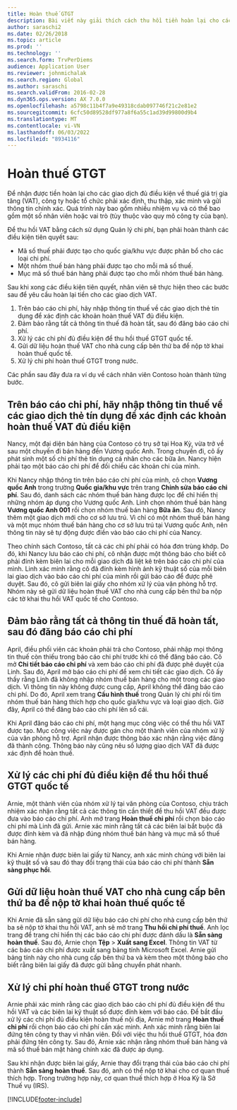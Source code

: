 ```yaml
---
title: Hoàn thuế GTGT
description: Bài viết này giải thích cách thu hồi tiền hoàn lại cho các giao dịch thuế giá trị gia tăng (VAT).
author: saraschi2
ms.date: 02/26/2018
ms.topic: article
ms.prod: ''
ms.technology: ''
ms.search.form: TrvPerDiems
audience: Application User
ms.reviewer: johnmichalak
ms.search.region: Global
ms.author: saraschi
ms.search.validFrom: 2016-02-28
ms.dyn365.ops.version: AX 7.0.0
ms.openlocfilehash: a5798c11b4f7a9e49318cdab097746f21c2e81e2
ms.sourcegitcommit: 6cfc50d89528df977a8f6a55c1ad39d99800d9b4
ms.translationtype: MT
ms.contentlocale: vi-VN
ms.lasthandoff: 06/03/2022
ms.locfileid: "8934116"
---
```

# <a name="vat-recovery"></a>Hoàn thuế GTGT 

Để nhận được tiền hoàn lại cho các giao dịch đủ điều kiện về thuế giá trị gia tăng (VAT), công ty hoặc tổ chức phải xác định, thu thập, xác minh và gửi thông tin chính xác. Quá trình này bao gồm nhiều nhiệm vụ và có thể bao gồm một số nhân viên hoặc vai trò (tùy thuộc vào quy mô công ty của bạn).

Để thu hồi VAT bằng cách sử dụng Quản lý chi phí, bạn phải hoàn thành các điều kiện tiên quyết sau:

- Mã số thuế phải được tạo cho quốc gia/khu vực được phân bổ cho các loại chi phí.
- Một nhóm thuế bán hàng phải được tạo cho mỗi mã số thuế.
- Mục mã số thuế bán hàng phải được tạo cho mỗi nhóm thuế bán hàng.

Sau khi xong các điều kiện tiên quyết, nhân viên sẽ thực hiện theo các bước sau để yêu cầu hoàn lại tiền cho các giao dịch VAT.

1. Trên báo cáo chi phí, hãy nhập thông tin thuế về các giao dịch thẻ tín dụng để xác định các khoản hoàn thuế VAT đủ điều kiện.
2. Đảm bảo rằng tất cả thông tin thuế đã hoàn tất, sau đó đăng báo cáo chi phí.
3. Xử lý các chi phí đủ điều kiện để thu hồi thuế GTGT quốc tế.
4. Gửi dữ liệu hoàn thuế VAT cho nhà cung cấp bên thứ ba để nộp tờ khai hoàn thuế quốc tế.
5. Xử lý chi phí hoàn thuế GTGT trong nước.

Các phần sau đây đưa ra ví dụ về cách nhân viên Contoso hoàn thành từng bước.

## <a name="on-an-expense-report-enter-tax-information-about-credit-card-transactions-to-identify-eligible-vat-refunds"></a>Trên báo cáo chi phí, hãy nhập thông tin thuế về các giao dịch thẻ tín dụng để xác định các khoản hoàn thuế VAT đủ điều kiện

Nancy, một đại diện bán hàng của Contoso có trụ sở tại Hoa Kỳ, vừa trở về sau một chuyến đi bán hàng đến Vương quốc Anh. Trong chuyến đi, cô ấy phát sinh một số chi phí thẻ tín dụng cá nhân cho các bữa ăn. Nancy hiện phải tạo một báo cáo chi phí để đối chiếu các khoản chi của mình.

Khi Nancy nhập thông tin trên báo cáo chi phí của mình, cô chọn **Vương quốc Anh** trong trường **Quốc gia/khu vực** trên trang **Chỉnh sửa báo cáo chi phí**. Sau đó, danh sách các nhóm thuế bán hàng được lọc để chỉ hiển thị những nhóm áp dụng cho Vương quốc Anh. Linh chọn nhóm thuế bán hàng **Vương quốc Anh 001** rồi chọn nhóm thuế bán hàng **Bữa ăn**. Sau đó, Nancy thêm một giao dịch mới cho cơ sở lưu trú. Vì chỉ có một nhóm thuế bán hàng và một mục nhóm thuế bán hàng cho cơ sở lưu trú tại Vương quốc Anh, nên thông tin này sẽ tự động được điền vào báo cáo chi phí của Nancy.

Theo chính sách Contoso, tất cả các chi phí phải có hóa đơn trùng khớp. Do đó, khi Nancy lưu báo cáo chi phí, cô nhận được một thông báo cho biết cô phải đính kèm biên lai cho mỗi giao dịch đã liệt kê trên báo cáo chi phí của mình. Linh xác minh rằng cô đã đính kèm hình ảnh kỹ thuật số của mỗi biên lai giao dịch vào báo cáo chi phí của mình rồi gửi báo cáo để được phê duyệt. Sau đó, cô gửi biên lai giấy cho nhóm xử lý của văn phòng hỗ trợ. Nhóm này sẽ gửi dữ liệu hoàn thuế VAT cho nhà cung cấp bên thứ ba nộp các tờ khai thu hồi VAT quốc tế cho Contoso.

## <a name="make-sure-that-all-tax-information-is-complete-and-then-post-the-expense-report"></a>Đảm bảo rằng tất cả thông tin thuế đã hoàn tất, sau đó đăng báo cáo chi phí

April, điều phối viên các khoản phải trả cho Contoso, phải nhập mọi thông tin thuế còn thiếu trong báo cáo chi phí trước khi có thể đăng báo cáo. Cô mở **Chi tiết báo cáo chi phí** và xem báo cáo chi phí đã được phê duyệt của Linh. Sau đó, April mở báo cáo chi phí để xem chi tiết các giao dịch. Cô ấy thấy rằng Linh đã không nhập nhóm thuế bán hàng cho một trong các giao dịch. Vì thông tin này không được cung cấp, April không thể đăng báo cáo chi phí. Do đó, April xem trang **Cấu hình thuế** trong Quản lý chi phí rồi tìm nhóm thuế bán hàng thích hợp cho quốc gia/khu vực và loại giao dịch. Giờ đây, April có thể đăng báo cáo chi phí lên sổ cái.

Khi April đăng báo cáo chi phí, một hạng mục công việc có thể thu hồi VAT được tạo. Mục công việc này được gán cho một thành viên của nhóm xử lý của văn phòng hỗ trợ. April nhận được thông báo xác nhận rằng việc đăng đã thành công. Thông báo này cũng nêu số lượng giao dịch VAT đã được xác định để hoàn thuế.

## <a name="process-expenses-that-are-eligible-for-international-vat-recovery"></a>Xử lý các chi phí đủ điều kiện để thu hồi thuế GTGT quốc tế

Arnie, một thành viên của nhóm xử lý tại văn phòng của Contoso, chịu trách nhiệm xác nhận rằng tất cả các thông tin cần thiết để thu hồi VAT đều được đưa vào báo cáo chi phí. Anh mở trang **Hoàn thuế chi phí** rồi chọn báo cáo chi phí mà Linh đã gửi. Arnie xác minh rằng tất cả các biên lai bắt buộc đã được đính kèm và đã nhập đúng nhóm thuế bán hàng và mục mã số thuế bán hàng.

Khi Arnie nhận được biên lai giấy từ Nancy, anh xác minh chúng với biên lai kỹ thuật số và sau đó thay đổi trạng thái của báo cáo chi phí thành **Sẵn sàng phục hồi**.

## <a name="send-vat-recovery-data-to-the-third-party-vendor-to-file-international-recovery-returns"></a>Gửi dữ liệu hoàn thuế VAT cho nhà cung cấp bên thứ ba để nộp tờ khai hoàn thuế quốc tế

Khi Arnie đã sẵn sàng gửi dữ liệu báo cáo chi phí cho nhà cung cấp bên thứ ba sẽ nộp tờ khai thu hồi VAT, anh sẽ mở trang **Thu hồi chi phí thuế**. Anh lọc trang để trang chỉ hiển thị các báo cáo chi phí được đánh dấu là **Sẵn sàng hoàn thuế**. Sau đó, Arnie chọn **Tệp** &gt; **Xuất sang Excel**. Thông tin VAT từ các báo cáo chi phí được xuất sang bảng tính Microsoft Excel. Arnie gửi bảng tính này cho nhà cung cấp bên thứ ba và kèm theo một thông báo cho biết rằng biên lai giấy đã được gửi bằng chuyển phát nhanh.

## <a name="process-expenses-for-domestic-vat-recovery"></a>Xử lý chi phí hoàn thuế GTGT trong nước

Arnie phải xác minh rằng các giao dịch báo cáo chi phí đủ điều kiện để thu hồi VAT và các biên lai kỹ thuật số được đính kèm với báo cáo. Để bắt đầu xử lý các chi phí đủ điều kiện hoàn thuế nội địa, Arnie mở trang **Hoàn thuế chi phí** rồi chọn báo cáo chi phí cần xác minh. Anh xác minh rằng biên lai đứng tên công ty thay vì nhân viên. Đối với việc thu hồi thuế GTGT, hóa đơn phải đứng tên công ty. Sau đó, Arnie xác nhận rằng nhóm thuế bán hàng và mã số thuế bán mặt hàng chính xác đã được áp dụng.

Sau khi nhận được biên lai giấy, Arnie thay đổi trạng thái của báo cáo chi phí thành **Sẵn sàng hoàn thuế**. Sau đó, anh có thể nộp tờ khai cho cơ quan thuế thích hợp. Trong trường hợp này, cơ quan thuế thích hợp ở Hoa Kỳ là Sở Thuế vụ (IRS).


[!INCLUDE[footer-include](../includes/footer-banner.md)]
